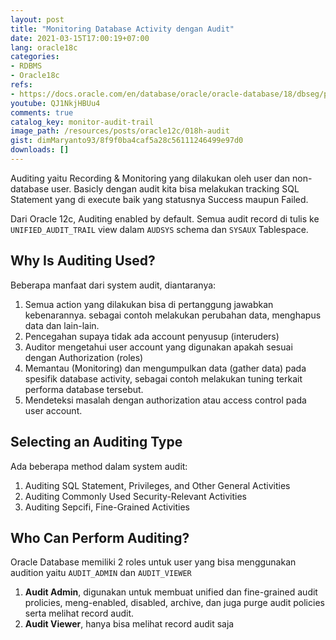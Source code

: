 ```yaml
---
layout: post
title: "Monitoring Database Activity dengan Audit"
date: 2021-03-15T17:00:19+07:00
lang: oracle18c
categories:
- RDBMS
- Oracle18c
refs: 
- https://docs.oracle.com/en/database/oracle/oracle-database/18/dbseg/part_6.html
youtube: QJ1NkjHBUu4
comments: true
catalog_key: monitor-audit-trail
image_path: /resources/posts/oracle12c/018h-audit
gist: dimMaryanto93/8f9f0ba4caf5a28c56111246499e97d0
downloads: []
---
```


Auditing yaitu Recording & Monitoring yang dilakukan oleh user dan non-database user. Basicly dengan audit kita bisa melakukan tracking SQL Statement yang di execute baik yang statusnya Success maupun Failed.

Dari Oracle 12c, Auditing enabled by default. Semua audit record di tulis ke `UNIFIED_AUDIT_TRAIL` view dalam `AUDSYS` schema dan `SYSAUX` Tablespace. 

## Why Is Auditing Used?

Beberapa manfaat dari system audit, diantaranya:

1. Semua action yang dilakukan bisa di pertanggung jawabkan kebenarannya. sebagai contoh melakukan perubahan data, menghapus data dan lain-lain.
2. Pencegahan supaya tidak ada account penyusup (interuders)
3. Auditor mengetahui user account yang digunakan apakah sesuai dengan Authorization (roles)
4. Memantau (Monitoring) dan mengumpulkan data (gather data) pada spesifik database activity, sebagai contoh melakukan tuning terkait performa database tersebut.
5. Mendeteksi masalah dengan authorization atau access control pada user account.

## Selecting an Auditing Type

Ada beberapa method dalam system audit:

1. Auditing SQL Statement, Privileges, and Other General Activities
2. Auditing Commonly Used Security-Relevant Activities
3. Auditing Sepcifi, Fine-Grained Activities

## Who Can Perform Auditing?

Oracle Database memiliki 2 roles untuk user yang bisa menggunakan audition yaitu `AUDIT_ADMIN` dan `AUDIT_VIEWER`

1. **Audit Admin**, digunakan untuk membuat unified dan fine-grained audit prolicies, meng-enabled, disabled, archive, dan juga purge audit policies serta melihat record audit.
2. **Audit Viewer**, hanya bisa melihat record audit saja